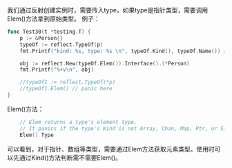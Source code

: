 
我们通过反射创建实例时，需要传入type，如果type是指针类型，需要调用Elem()方法拿到原始类型。
例子：
```go
func Test30(t *testing.T) {
	p := &Person{}
	typeOf := reflect.TypeOf(p)
	fmt.Printf("kind: %s, type: %s \n", typeOf.Kind(), typeOf.Name()) // ptr 空串

	obj := reflect.New(typeOf.Elem()).Interface().(*Person)
	fmt.Printf("%+v\n", obj)

	//typeOf1 := reflect.TypeOf(*p)
	//typeOf1.Elem() // panic here
}
```
Elem()方法：
```go
	// Elem returns a type's element type.
	// It panics if the type's Kind is not Array, Chan, Map, Ptr, or Slice.
	Elem() Type
```
可以看到，对于指针、数组等类型，需要通过Elem方法获取元素类型。使用时可以先通过Kind()方法判断需不需要Elem()。
